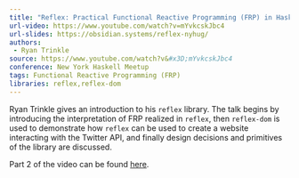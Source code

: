 ```yaml
---
title: "Reflex: Practical Functional Reactive Programming (FRP) in Haskell"
url-video: https://www.youtube.com/watch?v=mYvkcskJbc4
url-slides: https://obsidian.systems/reflex-nyhug/
authors:
 - Ryan Trinkle
source: https://www.youtube.com/watch?v&#x3D;mYvkcskJbc4
conference: New York Haskell Meetup
tags: Functional Reactive Programming (FRP)
libraries: reflex,reflex-dom
---
```


Ryan Trinkle gives an introduction to his `reflex` library. The talk begins by introducing the interpretation of FRP realized in `reflex`, then `reflex-dom` is used to demonstrate how `reflex` can be used to create a website interacting with the Twitter API, and finally design decisions and primitives of the library are discussed.

Part 2 of the video can be found [here](https://www.youtube.com/watch?v=3qfc9XFVo2c).
